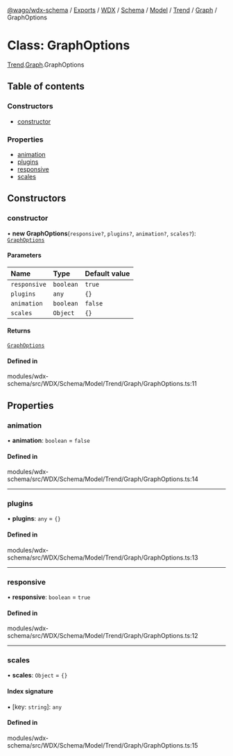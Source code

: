 [@wago/wdx-schema](../README.md) / [Exports](../modules.md) / [WDX](../modules/WDX.md) / [Schema](../modules/WDX.Schema.md) / [Model](../modules/WDX.Schema.Model.md) / [Trend](../modules/WDX.Schema.Model.Trend.md) / [Graph](../modules/WDX.Schema.Model.Trend.Graph.md) / GraphOptions

# Class: GraphOptions

[Trend](../modules/WDX.Schema.Model.Trend.md).[Graph](../modules/WDX.Schema.Model.Trend.Graph.md).GraphOptions

## Table of contents

### Constructors

- [constructor](WDX.Schema.Model.Trend.Graph.GraphOptions.md#constructor)

### Properties

- [animation](WDX.Schema.Model.Trend.Graph.GraphOptions.md#animation)
- [plugins](WDX.Schema.Model.Trend.Graph.GraphOptions.md#plugins)
- [responsive](WDX.Schema.Model.Trend.Graph.GraphOptions.md#responsive)
- [scales](WDX.Schema.Model.Trend.Graph.GraphOptions.md#scales)

## Constructors

### constructor

• **new GraphOptions**(`responsive?`, `plugins?`, `animation?`, `scales?`): [`GraphOptions`](WDX.Schema.Model.Trend.Graph.GraphOptions.md)

#### Parameters

| Name | Type | Default value |
| :------ | :------ | :------ |
| `responsive` | `boolean` | `true` |
| `plugins` | `any` | `{}` |
| `animation` | `boolean` | `false` |
| `scales` | `Object` | `{}` |

#### Returns

[`GraphOptions`](WDX.Schema.Model.Trend.Graph.GraphOptions.md)

#### Defined in

modules/wdx-schema/src/WDX/Schema/Model/Trend/Graph/GraphOptions.ts:11

## Properties

### animation

• **animation**: `boolean` = `false`

#### Defined in

modules/wdx-schema/src/WDX/Schema/Model/Trend/Graph/GraphOptions.ts:14

___

### plugins

• **plugins**: `any` = `{}`

#### Defined in

modules/wdx-schema/src/WDX/Schema/Model/Trend/Graph/GraphOptions.ts:13

___

### responsive

• **responsive**: `boolean` = `true`

#### Defined in

modules/wdx-schema/src/WDX/Schema/Model/Trend/Graph/GraphOptions.ts:12

___

### scales

• **scales**: `Object` = `{}`

#### Index signature

▪ [key: `string`]: `any`

#### Defined in

modules/wdx-schema/src/WDX/Schema/Model/Trend/Graph/GraphOptions.ts:15
